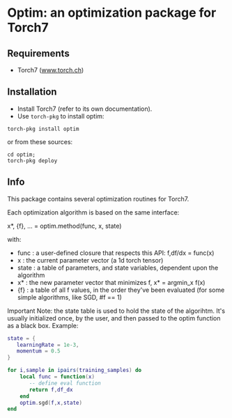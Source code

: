 Optim: an optimization package for Torch7
=========================================

Requirements
------------

* Torch7 (www.torch.ch)

Installation
------------

* Install Torch7 (refer to its own documentation).
* Use `torch-pkg` to install optim:

```
torch-pkg install optim
```

or from these sources:

```
cd optim;
torch-pkg deploy
```

Info
----

This package contains several optimization routines for Torch7.

Each optimization algorithm is based on the same interface:

x*, {f}, ... = optim.method(func, x, state)

with:

* func  : a user-defined closure that respects this API: f,df/dx = func(x)
* x     : the current parameter vector (a 1d torch tensor)
* state : a table of parameters, and state variables, dependent upon the algorithm
* x*    : the new parameter vector that minimizes f, x* = argmin_x f(x)
* {f}   : a table of all f values, in the order they've been evaluated
          (for some simple algorithms, like SGD, #f == 1)

Important Note: the state table is used to hold the state of the algorihtm.
It's usually initialized once, by the user, and then passed to the optim function
as a black box. Example:

```lua
state = {
   learningRate = 1e-3,
   momentum = 0.5
}

for i,sample in ipairs(training_samples) do
    local func = function(x)
       -- define eval function
       return f,df_dx
    end
    optim.sgd(f,x,state)
end
```
